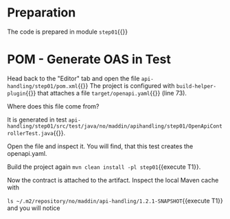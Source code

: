 # Preparation
The code is prepared in module `step01`{{}}

# POM - Generate OAS in Test

Head back to the "Editor" tab and open the file `api-handling/step01/pom.xml`{{}}
The project is configured with `build-helper-plugin`{{}} that attaches a file `target/openapi.yaml`{{}} (line 73).

Where does this file come from?

It is generated in test `api-handling/step01/src/test/java/no/maddin/apihandling/step01/OpenApiControllerTest.java`{{}}.

Open the file and inspect it. You will find, that this test creates the openapi.yaml.

Build the project again `mvn clean install -pl step01`{{execute T1}}.

Now the contract is attached to the artifact. Inspect the local Maven cache with

`ls ~/.m2/repository/no/maddin/api-handling/1.2.1-SNAPSHOT`{{execute T1}}
and you will notice

